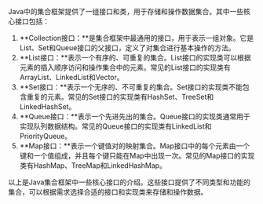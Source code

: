 Java中的集合框架提供了一组接口和类，用于存储和操作数据集合。其中一些核心接口包括：

1. **Collection接口：**是集合框架中最通用的接口，用于表示一组对象。它是List、Set和Queue接口的父接口，定义了对集合进行基本操作的方法。
2. **List接口：**表示一个有序的、可重复的集合。List接口的实现类可以根据元素的插入顺序访问和操作集合中的元素。常见的List接口的实现类有ArrayList、LinkedList和Vector。
3. **Set接口：**表示一个无序的、不可重复的集合。Set接口的实现类不能包含重复的元素。常见的Set接口的实现类有HashSet、TreeSet和LinkedHashSet。
4. **Queue接口：**表示一个先进先出的集合。Queue接口的实现类通常用于实现队列数据结构。常见的Queue接口的实现类有LinkedList和PriorityQueue。
5. **Map接口：**表示一个键值对的映射集合。Map接口中的每个元素由一个键和一个值组成，并且每个键只能在Map中出现一次。常见的Map接口的实现类有HashMap、TreeMap和LinkedHashMap。

以上是Java集合框架中一些核心接口的介绍。这些接口提供了不同类型和功能的集合，可以根据需求选择合适的接口和实现类来存储和操作数据。
